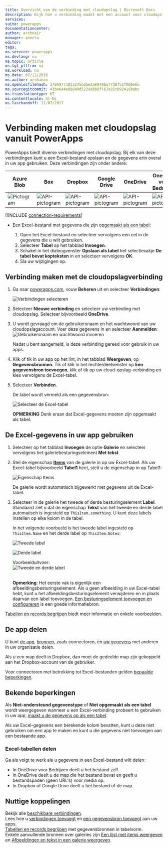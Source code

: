 ```yaml
---
title: Overzicht van de verbinding met cloudopslag | Microsoft Docs
description: Kijk hoe u verbinding maakt met een account voor cloudopslag en Excel-gegevens weergeeft in uw app
services: 
suite: powerapps
documentationcenter: 
author: archnair
manager: anneta
editor: 
tags: 
ms.service: powerapps
ms.devlang: na
ms.topic: article
ms.tgt_pltfrm: na
ms.workload: na
ms.date: 07/12/2016
ms.author: archanan
ms.openlocfilehash: 379b9773033245ba5e2a88486a7738f51f000e6b
ms.sourcegitcommit: 43be6a4e08849d522aabb6f767a81c092419babc
ms.translationtype: HT
ms.contentlocale: nl-NL
ms.lasthandoff: 11/07/2017
---
```

# <a name="connect-to-cloud-storage-from-powerapps"></a>Verbinding maken met cloudopslag vanuit PowerApps
PowerApps biedt diverse verbindingen met cloudopslag. Bij elk van deze verbindingen kunt u een Excel-bestand opslaan en de gegevens erin overal in uw app gebruiken. Deze verbindingen zijn onder andere:  

| **Azure Blob** | **Box** | **Dropbox** | **Google Drive** | **OneDrive** | **OneDrive<br> voor Bedrijven** |
| --- | --- | --- | --- | --- | --- |
| ![Pictogram](./media/cloud-storage-blob-connections/blobicon.png) |![API-pictogram][boxicon] |![API-pictogram][dropboxicon] |![API-pictogram][googledriveicon] |![API-pictogram][onedriveicon] |![API-pictogram][onedriveforbusinessicon] |

[!INCLUDE [connection-requirements](../../includes/connection-requirements.md)]

* Een Excel-bestand met gegevens die zijn [opgemaakt als een tabel](https://support.office.com/en-us/article/Create-an-Excel-table-in-a-worksheet-E81AA349-B006-4F8A-9806-5AF9DF0AC664):
  
  1. Open het Excel-bestand en selecteer vervolgens een cel in de gegevens die u wilt gebruiken.
  2. Selecteer **Tabel** op het tabblad **Invoegen**.
  3. Schakel in het dialoogvenster **Opslaan als tabel** het selectievakje **De tabel bevat kopteksten** in en selecteer vervolgens **OK**.
  4. Sla uw wijzigingen op.

## <a name="connect-to-the-cloud-storage-connection"></a>Verbinding maken met de cloudopslagverbinding
1. Ga naar [powerapps.com](https://web.powerapps.com), vouw **Beheren** uit en selecteer **Verbindingen**:  
   
    ![Verbindingen selecteren](./media/cloud-storage-blob-connections/connections.png)
2. Selecteer **Nieuwe verbinding** en selecteer uw verbinding met cloudopslag. Selecteer bijvoorbeeld **OneDrive**.
3. U wordt gevraagd om de gebruikersnaam en het wachtwoord van uw cloudopslagaccount. Voer deze gegevens in en selecteer **Aanmelden**:  
    ![Gebruikersnaam en wachtwoord invoeren](./media/cloud-storage-blob-connections/signin.png)
   
    Nadat u bent aangemeld, is deze verbinding gereed voor gebruik in uw apps.
4. Klik of tik in uw app op het lint, in het tabblad **Weergeven**, op **Gegevensbronnen**. Tik of klik in het rechterdeelvenster op **Een gegevensbron toevoegen**, klik of tik op uw cloud-opslag-verbinding en kies vervolgens de Excel-tabel.
5. Selecteer **Verbinden**.
   
    De tabel wordt vermeld als een gegevensbron:
   
    ![Selecteer de Excel-tabel](./media/cloud-storage-blob-connections/selecttable.png)
   
    **OPMERKING** Denk eraan dat Excel-gegevens moeten zijn opgemaakt als tabel.

## <a name="using-the-excel-data-in-your-app"></a>De Excel-gegevens in uw app gebruiken
1. Selecteer op het tabblad **Invoegen** de optie **Galerie** en selecteer vervolgens het galeriebesturingselement **Met tekst**.
2. Stel de eigenschap **[Items](../controls/properties-core.md)** van de galerie in op uw Excel-tabel. Als uw Excel-tabel bijvoorbeeld **Tabel1** heet, stelt u de eigenschap in op Tabel1:  
   
    ![Eigenschap Items](./media/cloud-storage-blob-connections/itemsproperty.png)  
   
    De galerie wordt automatisch bijgewerkt met gegevens uit de Excel-tabel.
3. Selecteer in de galerie het tweede of derde besturingselement **Label**. Standaard ziet u dat de eigenschap **Tekst** van het tweede en derde label automatisch is ingesteld op `ThisItem.something`. U kunt deze labels instellen op elke kolom in de tabel.
   
    In het volgende voorbeeld is het tweede label ingesteld op `ThisItem.Name` en het derde label op `ThisItem.Notes`:  
   
    ![Tweede label](./media/cloud-storage-blob-connections/items-secondtextbox.png)  
   
    ![Derde label](./media/cloud-storage-blob-connections/items-thirdtextbox.png)  
   
    Voorbeelduitvoer:  
    ![Tweede en derde label](./media/cloud-storage-blob-connections/secondthirdtextboxes.png)
   
    <br/>**Opmerking**: Het eerste vak is eigenlijk een afbeeldingsbesturingselement. Als u geen afbeelding in uw Excel-tabel hebt, kunt u het afbeeldingsbesturingselement verwijderen en in plaats daarvan een label toevoegen. [Een besturingselement toevoegen en configureren](../add-configure-controls.md) is een goede informatiebron.

[Tabellen en records begrijpen](../working-with-tables.md) biedt meer informatie en enkele voorbeelden.  

## <a name="sharing-your-app"></a>De app delen
U kunt [de app](../share-app.md), [bronnen](../share-app-resources.md), zoals connectoren, en [uw gegevens](../share-app-data.md) met anderen in uw organisatie delen.

Als u een map deelt in Dropbox, dan moet de gedeelde map zijn gekoppeld aan het Dropbox-account van de gebruiker.

Voor connectoren met betrekking tot Excel-bestanden gelden [bepaalde beperkingen](#sharing-excel-tables).

## <a name="known-limitations"></a>Bekende beperkingen
Als **Niet-ondersteund gegevenstype** of **Niet opgemaakt als een tabel** wordt weergegeven wanneer u een Excel-verbinding probeert te gebruiken in uw app, [maakt u de gegevens op als een tabel](https://support.office.com/en-us/article/Create-an-Excel-table-in-a-worksheet-E81AA349-B006-4F8A-9806-5AF9DF0AC664).

Als uw Excel-gegevens een berekende kolom bevatten, kunt u deze niet gebruiken om een app te maken en kunt u die gegevens niet toevoegen aan een bestaande app.

### <a name="sharing-excel-tables"></a>Excel-tabellen delen
Ga als volgt te werk als u gegevens in een Excel-bestand wilt delen:

* In OneDrive voor Bedrijven deelt u het bestand zelf.
* In OneDrive deelt u de map die het bestand bevat en geeft u bestandspaden (geen URL's) voor media op.
* In Dropbox of Google Drive deelt u het bestand of de map.

## <a name="helpful-links"></a>Nuttige koppelingen
Bekijk alle [beschikbare verbindingen](../connections-list.md).  
Lees hoe u [verbindingen toevoegt](../add-manage-connections.md) en [een gegevensbron toevoegt](../add-data-connection.md) aan uw apps.  
[Tabellen en records begrijpen](../working-with-tables.md) met gegevensbronnen in tabelvorm.  
Enkele aanvullende bronnen over galeries zijn [Een lijst met items weergeven](../add-gallery.md) en [Afbeeldingen en tekst in een galerie weergeven](../show-images-text-gallery-sort-filter.md).

<!--Icon references-->
[boxicon]: ./media/cloud-storage-blob-connections/boxicon.png
[dropboxicon]: ./media/cloud-storage-blob-connections/dropboxicon.png
[googledriveicon]: ./media/cloud-storage-blob-connections/googledriveicon.png
[onedriveicon]: ./media/cloud-storage-blob-connections/onedriveicon.png
[onedriveforbusinessicon]: ./media/cloud-storage-blob-connections/onedriveforbusinessicon.png
